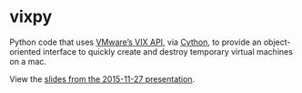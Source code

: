 # vixpy

Python code that uses [VMware’s VIX API][], via [Cython][], to provide
an object-oriented interface to quickly create and destroy temporary
virtual machines on a mac.

[VMware’s VIX API]: https://www.vmware.com/support/developer/vix-api/
[Cython]: http://cython.org

View the [slides from the 2015-11-27 presentation](https://andrew.neitsch.ca/vixpy-2015-11-27.pdf).

